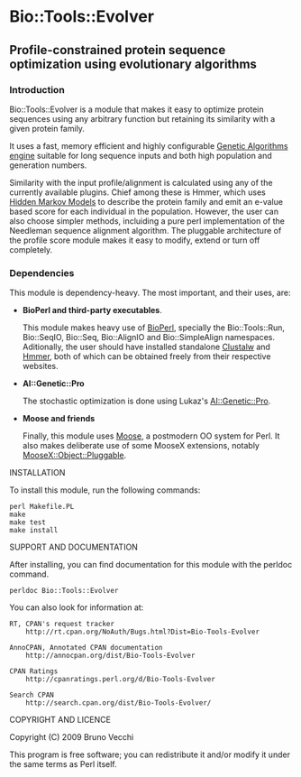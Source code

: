 Bio::Tools::Evolver
===================

Profile-constrained protein sequence optimization using evolutionary algorithms
-------------------------------------------------------------------------------

### Introduction

Bio::Tools::Evolver is a module that makes it easy to optimize protein
sequences using any arbitrary function but retaining its similarity with
a given protein family.

It uses a fast, memory efficient and highly configurable
[Genetic Algorithms engine][1] suitable for long sequence inputs and both
high population and generation numbers.

Similarity with the input profile/alignment is calculated using any of
the currently available plugins. Chief among these is Hmmer, which uses
[Hidden Markov Models][2] to describe the protein family and emit an
e-value based score for each individual in the population. However, the
user can also choose simpler methods, incluiding a pure perl
implementation of the Needleman sequence alignment algorithm. The
pluggable architecture of the profile score module makes it easy to
modify, extend or turn off completely.

### Dependencies

This module is dependency-heavy. The most important, and their uses, are:

-  **BioPerl and third-party executables**.

   This module makes heavy use of [BioPerl][3], specially the
   Bio::Tools::Run, Bio::SeqIO, Bio::Seq, Bio::AlignIO and
   Bio::SimpleAlign namespaces.  Aditionally, the user should have
   installed standalone [Clustalw][4] and [Hmmer][3], both of which can
   be obtained freely from their respective websites.

- **AI::Genetic::Pro**
  
   The stochastic optimization is done using Lukaz's [AI::Genetic::Pro][5].

- **Moose and friends**

   Finally, this module uses [Moose][6], a postmodern OO system for
   Perl. It also makes deliberate use of some MooseX extensions,
   notably [MooseX::Object::Pluggable][7].

INSTALLATION

To install this module, run the following commands:

	perl Makefile.PL
	make
	make test
	make install

SUPPORT AND DOCUMENTATION

After installing, you can find documentation for this module with the
perldoc command.

    perldoc Bio::Tools::Evolver

You can also look for information at:

    RT, CPAN's request tracker
        http://rt.cpan.org/NoAuth/Bugs.html?Dist=Bio-Tools-Evolver

    AnnoCPAN, Annotated CPAN documentation
        http://annocpan.org/dist/Bio-Tools-Evolver

    CPAN Ratings
        http://cpanratings.perl.org/d/Bio-Tools-Evolver

    Search CPAN
        http://search.cpan.org/dist/Bio-Tools-Evolver/


COPYRIGHT AND LICENCE

Copyright (C) 2009 Bruno Vecchi

This program is free software; you can redistribute it and/or modify it
under the same terms as Perl itself.

[1]: http://search.cpan.org/~strzelec/AI-Genetic-Pro-0.335/lib/AI/Genetic/Pro.pm                    "AI::Genetic::Pro"
[2]: http://hmmer.janelia.org/                                                                      "Hmmer"
[3]: http://www.bioperl.org/                                                                        "BioPerl"
[4]: http://www.ebi.ac.uk/Tools/clustalw2/index.html                                                "Clustalw"
[5]: http://search.cpan.org/~strzelec/AI-Genetic-Pro-0.335/lib/AI/Genetic/Pro.pm                    "AI::Genetic::Pro" 
[6]: http://www.iinteractive.com/moose/                                                             "Moose"
[7]: http://search.cpan.org/~groditi/MooseX-Object-Pluggable-0.0009/lib/MooseX/Object/Pluggable.pm  "M::O::Pluggable"
